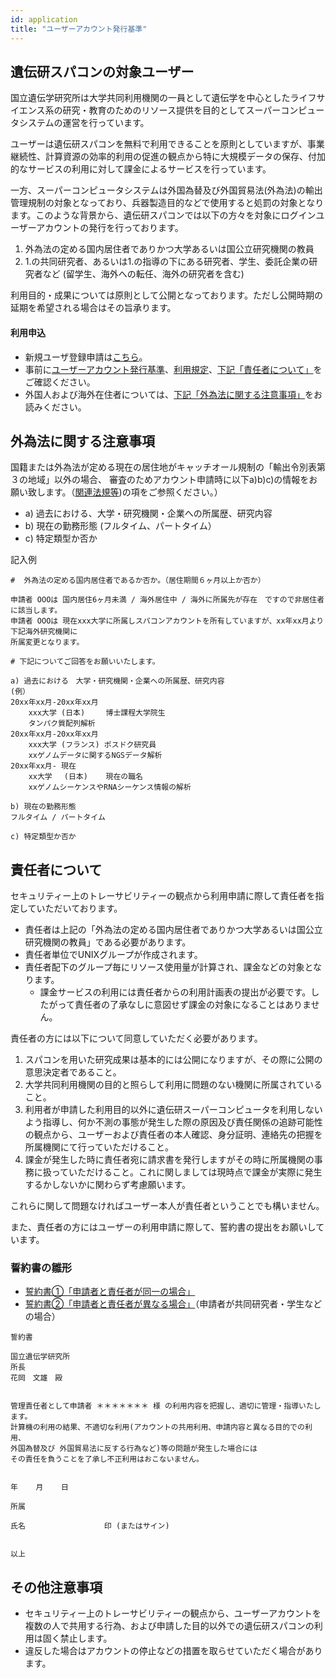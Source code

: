 ```yaml
---
id: application
title: "ユーザーアカウント発行基準"
---
```


## 遺伝研スパコンの対象ユーザー

国立遺伝学研究所は大学共同利用機関の一員として遺伝学を中心としたライフサイエンス系の研究・教育のためのリソース提供を目的としてスーパーコンピュータシステムの運営を行っています。


ユーザーは遺伝研スパコンを無料で利用できることを原則としていますが、事業継続性、計算資源の効率的利用の促進の観点から特に大規模データの保存、付加的なサービスの利用に対して課金によるサービスを行っています。

一方、スーパーコンピュータシステムは外国為替及び外国貿易法(外為法)の輸出管理規制の対象となっており、兵器製造目的などで使用すると処罰の対象となります。このような背景から、遺伝研スパコンでは以下の方々を対象にログインユーザーアカウントの発行を行っております。

1. 外為法の定める国内居住者でありかつ大学あるいは国公立研究機関の教員
2. 1.の共同研究者、あるいは1.の指導の下にある研究者、学生、委託企業の研究者など (留学生、海外への転任、海外の研究者を含む)

利用目的・成果については原則として公開となっております。ただし公開時期の延期を希望される場合はその旨承ります。

#### 利用申込

- 新規ユーザ登録申請は[こちら](/application/registration)。
- 事前に[ユーザーアカウント発行基準](/application/)、[利用規定](/application/use_policy)、[下記「責任者について」](/application/#責任者について)をご確認ください。
- 外国人および海外在住者については、[下記「外為法に関する注意事項」](/application/#外為法に関する注意事項)をお読みください。


## 外為法に関する注意事項

国籍または外為法が定める現在の居住地がキャッチオール規制の「輸出令別表第３の地域」以外の場合、
審査のためアカウント申請時に以下a)b)c)の情報をお願い致します。（[関連法規等](/application/legislation))の項をご参照ください。）

- a) 過去における、大学・研究機関・企業への所属歴、研究内容
- b) 現在の勤務形態 (フルタイム、パートタイム）
- c) 特定類型か否か

記入例

```
#  外為法の定める国内居住者であるか否か。（居住期間６ヶ月以上か否か） 

申請者 OOOは 国内居住6ヶ月未満 / 海外居住中 / 海外に所属先が存在　ですので非居住者に該当します。
申請者 OOOは 現在xxx大学に所属しスパコンアカウントを所有していますが、xx年xx月より下記海外研究機関に
所属変更となります。

# 下記についてご回答をお願いいたします。

a) 過去における　大学・研究機関・企業への所属歴、研究内容
(例）
20xx年xx月-20xx年xx月　
    xxx大学 (日本)　   博士課程大学院生
    タンパク質配列解析
20xx年xx月-20xx年xx月　
    xxx大学 (フランス) ポスドク研究員
    xxゲノムデータに関するNGSデータ解析
20xx年xx月- 現在　     
    xx大学　 (日本)    現在の職名
    xxゲノムシーケンスやRNAシーケンス情報の解析

b) 現在の勤務形態
フルタイム / パートタイム

c) 特定類型か否か
```


## 責任者について


セキュリティー上のトレーサビリティーの観点から利用申請に際して責任者を指定していただいております。


- 責任者は上記の「外為法の定める国内居住者でありかつ大学あるいは国公立研究機関の教員」である必要があります。
- 責任者単位でUNIXグループが作成されます。
- 責任者配下のグループ毎にリソース使用量が計算され、課金などの対象となります。
    - 課金サービスの利用には責任者からの利用計画表の提出が必要です。したがって責任者の了承なしに意図せず課金の対象になることはありません。

責任者の方には以下について同意していただく必要があります。

1. スパコンを用いた研究成果は基本的には公開になりますが、その際に公開の意思決定者であること。
2. 大学共同利用機関の目的と照らして利用に問題のない機関に所属されていること。
3. 利用者が申請した利用目的以外に遺伝研スーパーコンピュータを利用しないよう指導し、何か不測の事態が発生した際の原因及び責任関係の追跡可能性の観点から、ユーザーおよび責任者の本人確認、身分証明、連絡先の把握を所属機関にて行っていただけること。
4. 課金が発生した時に責任者宛に請求書を発行しますがその時に所属機関の事務に扱っていただけること。これに関しましては現時点で課金が実際に発生するかしないかに関わらず考慮願います。


これらに関して問題なければユーザー本人が責任者ということでも構いません。

また、責任者の方にはユーザーの利用申請に際して、誓約書の提出をお願いしています。

### 誓約書の雛形

- [誓約書①「申請者と責任者が同一の場合」](/files/seiyakusho_1.docx)
- [誓約書②「申請者と責任者が異なる場合」](/files/seiyakusho_2.docx)（申請者が共同研究者・学生などの場合）



```
誓約書

国立遺伝学研究所 
所長 
花岡　文雄　殿 


管理責任者として申請者 ＊＊＊＊＊＊＊ 様 の利用内容を把握し、適切に管理・指導いたします。 
計算機の利用の結果、不適切な利用(アカウントの共用利用、申請内容と異なる目的での利用、
外国為替及び 外国貿易法に反する行為など)等の問題が発生した場合には
その責任を負うことを了承し不正利用はおこないません。 


年    月    日 

所属 

氏名　　　　　　　　　　 印 (またはサイン) 


以上
```


## その他注意事項

- セキュリティー上のトレーサビリティーの観点から、ユーザーアカウントを複数の人で共用する行為、および申請した目的以外での遺伝研スパコンの利用は固く禁止します。
- 違反した場合はアカウントの停止などの措置を取らせていただく場合があります。



